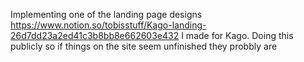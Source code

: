 Implementing one of the landing page designs https://www.notion.so/tobisstuff/Kago-landing-26d7dd23a2ed41c3b8bb8e662603e432 I made for Kago. Doing this publicly so if things on the site seem unfinished they probbly are
